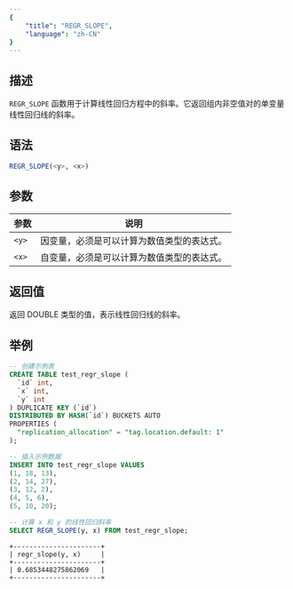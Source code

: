 ```yaml
---
{
    "title": "REGR_SLOPE",
    "language": "zh-CN"
}
---
```


## 描述

`REGR_SLOPE` 函数用于计算线性回归方程中的斜率。它返回组内非空值对的单变量线性回归线的斜率。


## 语法

```sql
REGR_SLOPE(<y>, <x>)
```

## 参数

| 参数 | 说明 |
| -- | -- |
| `<y>` | 因变量，必须是可以计算为数值类型的表达式。 |
| `<x>` | 自变量，必须是可以计算为数值类型的表达式。 |

## 返回值

返回 DOUBLE 类型的值，表示线性回归线的斜率。

## 举例

```sql
-- 创建示例表
CREATE TABLE test_regr_slope (
  `id` int,
  `x` int,
  `y` int
) DUPLICATE KEY (`id`)
DISTRIBUTED BY HASH(`id`) BUCKETS AUTO
PROPERTIES (
  "replication_allocation" = "tag.location.default: 1"
);

-- 插入示例数据
INSERT INTO test_regr_slope VALUES
(1, 18, 13),
(2, 14, 27),
(3, 12, 2),
(4, 5, 6),
(5, 10, 20);

-- 计算 x 和 y 的线性回归斜率
SELECT REGR_SLOPE(y, x) FROM test_regr_slope;
```

```text
+----------------------+
| regr_slope(y, x)     |
+----------------------+
| 0.6853448275862069   |
+----------------------+
```

